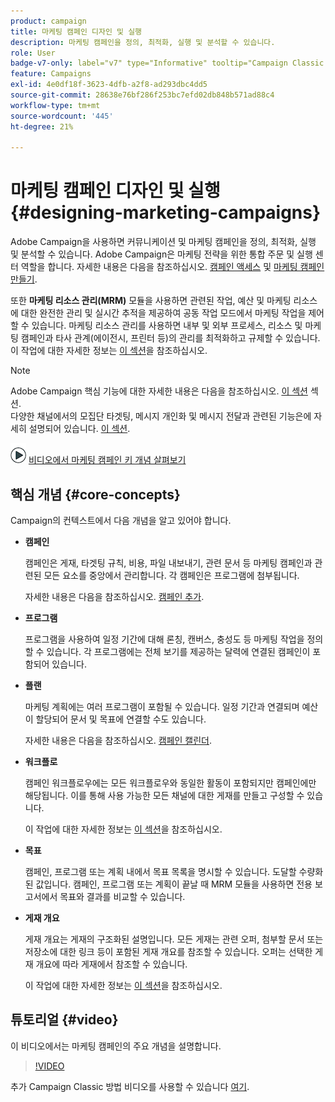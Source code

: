 ```yaml
---
product: campaign
title: 마케팅 캠페인 디자인 및 실행
description: 마케팅 캠페인을 정의, 최적화, 실행 및 분석할 수 있습니다.
role: User
badge-v7-only: label="v7" type="Informative" tooltip="Campaign Classic v7에만 적용"
feature: Campaigns
exl-id: 4e0df18f-3623-4dfb-a2f8-ad293dbc4dd5
source-git-commit: 28638e76bf286f253bc7efd02db848b571ad88c4
workflow-type: tm+mt
source-wordcount: '445'
ht-degree: 21%

---
```


# 마케팅 캠페인 디자인 및 실행{#designing-marketing-campaigns}


Adobe Campaign을 사용하면 커뮤니케이션 및 마케팅 캠페인을 정의, 최적화, 실행 및 분석할 수 있습니다. Adobe Campaign은 마케팅 전략을 위한 통합 주문 및 실행 센터 역할을 합니다. 자세한 내용은 다음을 참조하십시오. [캠페인 액세스](../../distributed/using/accessing-campaigns.md) 및 [마케팅 캠페인 만들기](../../campaign/using/setting-up-marketing-campaigns.md).

또한 **마케팅 리소스 관리(MRM)** 모듈을 사용하면 관련된 작업, 예산 및 마케팅 리소스에 대한 완전한 관리 및 실시간 추적을 제공하여 공동 작업 모드에서 마케팅 작업을 제어할 수 있습니다. 마케팅 리소스 관리를 사용하면 내부 및 외부 프로세스, 리소스 및 마케팅 캠페인과 타사 관계(에이전시, 프린터 등)의 관리를 최적화하고 규제할 수 있습니다. 이 작업에 대한 자세한 정보는 [이 섹션](../../mrm/using/about-marketing-resource-management.md)을 참조하십시오.

>[!NOTE]
>
>Adobe Campaign 핵심 기능에 대한 자세한 내용은 다음을 참조하십시오. [이 섹션](../../platform/using/about-adobe-campaign-classic.md) 섹션.\
>다양한 채널에서의 모집단 타겟팅, 메시지 개인화 및 메시지 전달과 관련된 기능은에 자세히 설명되어 있습니다. [이 섹션](../../delivery/using/steps-about-delivery-creation-steps.md).

![](assets/do-not-localize/how-to-video.png) [비디오에서 마케팅 캠페인 키 개념 살펴보기](#video)

## 핵심 개념 {#core-concepts}

Campaign의 컨텍스트에서 다음 개념을 알고 있어야 합니다.

* **캠페인**

  캠페인은 게재, 타겟팅 규칙, 비용, 파일 내보내기, 관련 문서 등 마케팅 캠페인과 관련된 모든 요소를 중앙에서 관리합니다. 각 캠페인은 프로그램에 첨부됩니다.

  자세한 내용은 다음을 참조하십시오. [캠페인 추가](../../campaign/using/setting-up-marketing-campaigns.md#adding-a-campaign).

* **프로그램**

  프로그램을 사용하여 일정 기간에 대해 론칭, 캔버스, 충성도 등 마케팅 작업을 정의할 수 있습니다. 각 프로그램에는 전체 보기를 제공하는 달력에 연결된 캠페인이 포함되어 있습니다.

* **플랜**

  마케팅 계획에는 여러 프로그램이 포함될 수 있습니다. 일정 기간과 연결되며 예산이 할당되어 문서 및 목표에 연결할 수도 있습니다.

  자세한 내용은 다음을 참조하십시오. [캠페인 캘린더](../../campaign/using/accessing-marketing-campaigns.md#campaign-calendar).

* **워크플로**

  캠페인 워크플로우에는 모든 워크플로우와 동일한 활동이 포함되지만 캠페인에만 해당됩니다. 이를 통해 사용 가능한 모든 채널에 대한 게재를 만들고 구성할 수 있습니다.

  이 작업에 대한 자세한 정보는 [이 섹션](../../campaign/using/marketing-campaign-deliveries.md#building-the-main-target-in-a-workflow)을 참조하십시오.

* **목표**

  캠페인, 프로그램 또는 계획 내에서 목표 목록을 명시할 수 있습니다. 도달할 수량화된 값입니다. 캠페인, 프로그램 또는 계획이 끝날 때 MRM 모듈을 사용하면 전용 보고서에서 목표와 결과를 비교할 수 있습니다.

* **게재 개요**

  게재 개요는 게재의 구조화된 설명입니다. 모든 게재는 관련 오퍼, 첨부할 문서 또는 저장소에 대한 링크 등이 포함된 게재 개요를 참조할 수 있습니다. 오퍼는 선택한 게재 개요에 따라 게재에서 참조할 수 있습니다.

  이 작업에 대한 자세한 정보는 [이 섹션](../../campaign/using/marketing-campaign-deliveries.md#associating-and-structuring-resources-linked-via-a-delivery-outline)을 참조하십시오.

## 튜토리얼 {#video}

이 비디오에서는 마케팅 캠페인의 주요 개념을 설명합니다.

>[!VIDEO](https://video.tv.adobe.com/v/35131?quality=12)

추가 Campaign Classic 방법 비디오를 사용할 수 있습니다 [여기](https://experienceleague.adobe.com/docs/campaign-classic-learn/tutorials/overview.html?lang=ko).
